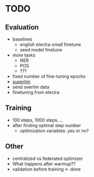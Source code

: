 # TODO

## Evaluation

- baselines
  - english electra-small finetune
  - seed model finetune
- more tasks
  - NER
  - POS
  - ???
- fixed number of fine-tuning epochs
- [superlim](https://spraakbanken.gu.se/projekt/superlim-en-svensk-testmangd-for-sprakmodeller/swedishglue-benchmark)
- send overlim data
- finetuning from electra

## Training

- 100 steps, 1000 steps....
- after finding optimal step number
    - optimization variables: yes or no?

## Other

- centralized vs federated optimizer
- What happens after warmup??
- validation before training <- done
